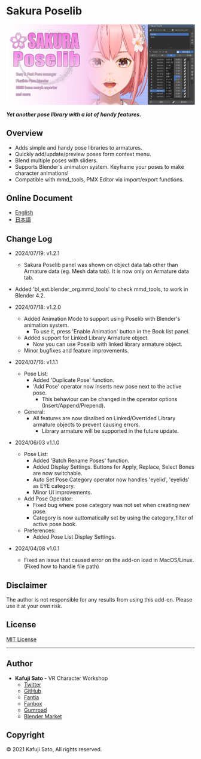 # Sakura Poselib

![keyart](img/keyart.png)

***Yet another pose library with a lot of handy features.***

## Overview

- Adds simple and handy pose libraries to armatures.
- Quickly add/update/preview poses form context menu.
- Blend multiple poses with sliders.
- Supports Blender's animation system. Keyframe your poses to make character animations!
- Compatible with mmd_tools, PMX Editor via import/export functions.

## Online Document

- [English](https://kafuji.github.io/Sakura-Creative-Suite/en/addons/Sakura_PoseLib/)
- [日本語](https://kafuji.github.io/Sakura-Creative-Suite/ja/addons/Sakura_PoseLib/)

## Change Log

- 2024/07/19: v1.2.1
  - Sakura Poselib panel was shown on object data tab other than Armature data (eg. Mesh data tab). It is now only on Armature data tab.
- Added 'bl_ext.blender_org.mmd_tools' to check mmd_tools, to work in Blender 4.2.

- 2024/07/18: v1.2.0
  - Added Animation Mode to support using Poselib with Blender's animation system.
    - To use it, press 'Enable Animation' button in the Book list panel.
  - Added support for Linked Library Armature object.
    - Now you can use Poselib with linked library armature object.
  - Minor bugfixes and feature improvements.

- 2024/07/16: v1.1.1
  - Pose List:
    - Added 'Duplicate Pose' function.
    - 'Add Pose' operator now inserts new pose next to the active pose.
      - This behaviour can be changed in the operator options (Insert/Append/Prepend).
  - General:
    - All features are now disalbed on Linked/Overrided Library armature objects to prevent causing errors.
      - Library armature will be supported in the future update.

- 2024/06/03 v1.1.0
  - Pose List:
    - Added 'Batch Rename Poses' function.
    - Added Display Settings. Buttons for Apply, Replace, Select Bones are now switchable.
    - Auto Set Pose Category operator now handles 'eyelid', 'eyelids' as EYE category.
    - Minor UI improvements.
  - Add Pose Operator:
    - Fixed bug where pose category was not set when creating new pose.
    - Category is now auttomatically set by using the category_filter of active pose book.
  - Preferences:
    - Added Pose List Display Settings.

- 2024/04/08 v1.0.1
  - Fixed an issue that caused error on the add-on load in MacOS/Linux. (Fixed how to handle file path)

## Disclaimer

The author is not responsible for any results from using this add-on. Please use it at your own risk.

## License

[MIT License](https://opensource.org/license/mit)

---

## Author

- **Kafuji Sato** - VR Character Workshop
  - [Twitter](https://twitter.com/kafuji)
  - [GitHub](https://kafuji.github.io)
  - [Fantia](https://fantia.jp/fanclubs/3967)
  - [Fanbox](https://kafuji.fanbox.cc/)
  - [Gumroad](https://kafuji.gumroad.com)
  - [Blender Market](https://blendermarket.com/creators/kafuji)

## Copyright

© 2021 Kafuji Sato, All rights reserved.
